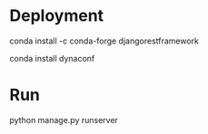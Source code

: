 # Deployment
conda install -c conda-forge djangorestframework

conda install dynaconf

# Run
python manage.py runserver
